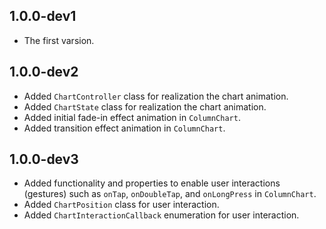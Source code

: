 ## 1.0.0-dev1
* The first varsion.

## 1.0.0-dev2
* Added `ChartController` class for realization the chart animation.
* Added `ChartState` class for realization the chart animation.
* Added initial fade-in effect animation in `ColumnChart`.
* Added transition effect animation in `ColumnChart`.

## 1.0.0-dev3
* Added functionality and properties to enable user interactions (gestures) such as `onTap`, `onDoubleTap`, and `onLongPress` in `ColumnChart`.
* Added `ChartPosition` class for user interaction.
* Added `ChartInteractionCallback` enumeration for user interaction.